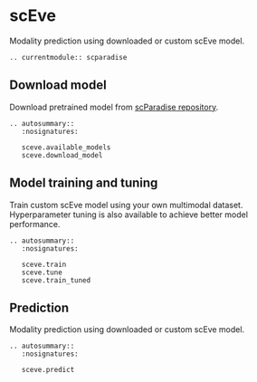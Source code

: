 # scEve

Modality prediction using downloaded or custom scEve model.

```{eval-rst}
.. currentmodule:: scparadise
```

## Download model

Download pretrained model from [scParadise repository](https://github.com/Chechekhins/scParadise).

```{eval-rst}
.. autosummary::
   :nosignatures:

   sceve.available_models
   sceve.download_model

```

## Model training and tuning

Train custom scEve model using your own multimodal dataset.
Hyperparameter tuning is also available to achieve better model performance.

```{eval-rst}
.. autosummary::
   :nosignatures:

   sceve.train
   sceve.tune
   sceve.train_tuned
```

## Prediction 

Modality prediction using downloaded or custom scEve model.

```{eval-rst}
.. autosummary::
   :nosignatures:

   sceve.predict
```
